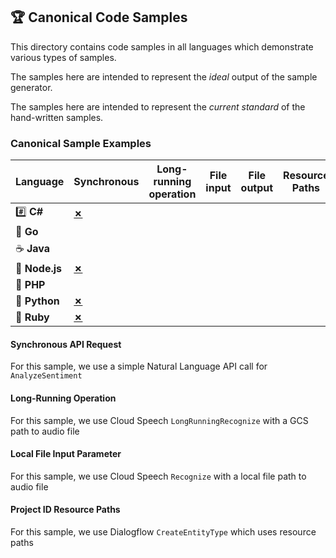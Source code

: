 ## 🏆 Canonical Code Samples

This directory contains code samples in all languages which demonstrate various types of samples.

The samples here are intended to represent the _ideal_ output of the sample generator.

The samples here are intended to represent the _current standard_ of the hand-written samples.

 ###  Canonical Sample Examples

| Language | Synchronous | Long-running operation | File input | File output | Resource Paths | Paged response | 
|----------|-------------|------------------------|------------|-------------|----------------|----------------|
| #️⃣ **C#** | [**✗**][sync_cs] | | | | | |
| 🐹 **Go** | | | | | | |
| ☕️ **Java** | | | | | | |
| 🚀 **Node.js** | [**✗**][sync_js] | | | | | |
| 🐘 **PHP** | | | | | | |
| 🐍 **Python** | [**✗**][sync_py] | | | | | |
| 💎 **Ruby** | [**✗**][sync_rb] | | | | | |

#### Synchronous API Request

For this sample, we use a simple Natural Language API call for `AnalyzeSentiment`

#### Long-Running Operation

For this sample, we use Cloud Speech `LongRunningRecognize` with a GCS path to audio file

#### Local File Input Parameter

For this sample, we use Cloud Speech `Recognize` with a local file path to audio file
 
#### Project ID Resource Paths

For this sample, we use Dialogflow `CreateEntityType` which uses resource paths

[sync_cs]: dotnet/SynchronousApiRequest/SynchronousApiRequest.cs
[sync_js]: nodejs/synchronous_api_request.js
[sync_py]: python/synchronous_api_request.py
[sync_rb]: ruby/synchronous_api_request.rb
